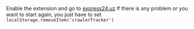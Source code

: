 Enable the extension and go to <a href="express24.uz" target="_blank">express24.uz</a>
If there is any problem or you want to start again, you just have to set <code>localStorage.removeItem('crawlerTracker')</code>